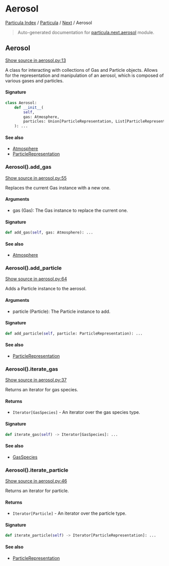 # Aerosol

[Particula Index](../../README.md#particula-index) / [Particula](../index.md#particula) / [Next](./index.md#next) / Aerosol

> Auto-generated documentation for [particula.next.aerosol](https://github.com/Gorkowski/particula/blob/main/particula/next/aerosol.py) module.

## Aerosol

[Show source in aerosol.py:13](https://github.com/Gorkowski/particula/blob/main/particula/next/aerosol.py#L13)

A class for interacting with collections of Gas and Particle objects.
Allows for the representation and manipulation of an aerosol, which
is composed of various gases and particles.

#### Signature

```python
class Aerosol:
    def __init__(
        self,
        gas: Atmosphere,
        particles: Union[ParticleRepresentation, List[ParticleRepresentation]],
    ): ...
```

#### See also

- [Atmosphere](gas/atmosphere.md#atmosphere)
- [ParticleRepresentation](particles/representation.md#particlerepresentation)

### Aerosol().add_gas

[Show source in aerosol.py:55](https://github.com/Gorkowski/particula/blob/main/particula/next/aerosol.py#L55)

Replaces the current Gas instance with a new one.

#### Arguments

- gas (Gas): The Gas instance to replace the current one.

#### Signature

```python
def add_gas(self, gas: Atmosphere): ...
```

#### See also

- [Atmosphere](gas/atmosphere.md#atmosphere)

### Aerosol().add_particle

[Show source in aerosol.py:64](https://github.com/Gorkowski/particula/blob/main/particula/next/aerosol.py#L64)

Adds a Particle instance to the aerosol.

#### Arguments

- particle (Particle): The Particle instance to add.

#### Signature

```python
def add_particle(self, particle: ParticleRepresentation): ...
```

#### See also

- [ParticleRepresentation](particles/representation.md#particlerepresentation)

### Aerosol().iterate_gas

[Show source in aerosol.py:37](https://github.com/Gorkowski/particula/blob/main/particula/next/aerosol.py#L37)

Returns an iterator for gas species.

#### Returns

- `Iterator[GasSpecies]` - An iterator over the gas species type.

#### Signature

```python
def iterate_gas(self) -> Iterator[GasSpecies]: ...
```

#### See also

- [GasSpecies](gas/species.md#gasspecies)

### Aerosol().iterate_particle

[Show source in aerosol.py:46](https://github.com/Gorkowski/particula/blob/main/particula/next/aerosol.py#L46)

Returns an iterator for particle.

#### Returns

- `Iterator[Particle]` - An iterator over the particle type.

#### Signature

```python
def iterate_particle(self) -> Iterator[ParticleRepresentation]: ...
```

#### See also

- [ParticleRepresentation](particles/representation.md#particlerepresentation)
